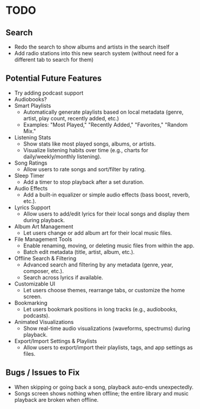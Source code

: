 # TODO

## Search
- Redo the search to show albums and artists in the search itself
- Add radio stations into this new search system (without need for a different tab to search for them)

## Potential Future Features
- Try adding podcast support
- Audiobooks?
- Smart Playlists
  - Automatically generate playlists based on local metadata (genre, artist, play count, recently added, etc.)
  - Examples: "Most Played," "Recently Added," "Favorites," "Random Mix."
- Listening Stats
  - Show stats like most played songs, albums, or artists.
  - Visualize listening habits over time (e.g., charts for daily/weekly/monthly listening).
- Song Ratings
  - Allow users to rate songs and sort/filter by rating.
- Sleep Timer
  - Add a timer to stop playback after a set duration.
- Audio Effects
  - Add a built-in equalizer or simple audio effects (bass boost, reverb, etc.).
- Lyrics Support
  - Allow users to add/edit lyrics for their local songs and display them during playback.
- Album Art Management
  - Let users change or add album art for their local music files.
- File Management Tools
  - Enable renaming, moving, or deleting music files from within the app.
  - Batch edit metadata (title, artist, album, etc.).
- Offline Search & Filtering
  - Advanced search and filtering by any metadata (genre, year, composer, etc.).
  - Search across lyrics if available.
- Customizable UI
  - Let users choose themes, rearrange tabs, or customize the home screen.
- Bookmarking
  - Let users bookmark positions in long tracks (e.g., audiobooks, podcasts).
- Animated Visualizations
  - Show real-time audio visualizations (waveforms, spectrums) during playback.
- Export/Import Settings & Playlists
  - Allow users to export/import their playlists, tags, and app settings as files.

## Bugs / Issues to Fix
- When skipping or going back a song, playback auto-ends unexpectedly.
- Songs screen shows nothing when offline; the entire library and music playback are broken when offline.